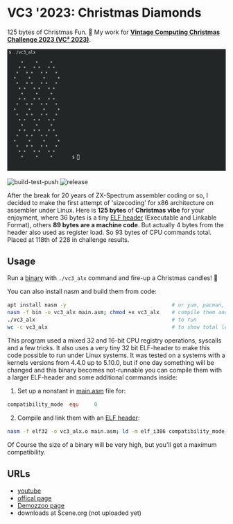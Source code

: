 # VC3 '2023: Christmas Diamonds

125 bytes of Christmas Fun. :christmas_tree: My work for 
__[Vintage Computing Christmas Challenge 2023 (VC³ 2023)](https://logiker.com/Vintage-Computing-Christmas-Challenge-2023)__.

[![screenshot](screenshot.png)](https://youtu.be/RGv2u6epVTY?si=gfbsXkw4JITLBSnn&t=1035)

![build-test-push](https://github.com/alexanderbazhenoff/vc3-2023-christmas-diamonds/actions/workflows/build-test-push.yml/badge.svg?branch=main)
![release](https://github.com/alexanderbazhenoff/vc3-2023-christmas-diamonds/actions/workflows/release.yml/badge.svg?branch=main)


After the break for 20 years of ZX-Spectrum assembler coding or so, I decided to make the first attempt of 'sizecoding'
for x86 architecture on assembler under Linux. Here is __125 bytes__ of __Christmas vibe__ for your enjoyment, where 36
bytes is a tiny [ELF header](https://en.wikipedia.org/wiki/Executable_and_Linkable_Format) (Executable and Linkable
Format), others __89 bytes are a machine code__. But actually 4 bytes from the header also used as register load. So 93 
bytes of CPU commands total. Placed at 118th of 228 in challenge results.

## Usage

Run a [binary](vc3_alx) with `./vc3_alx` command and fire-up a Christmas candles! :dizzy:

You can also install nasm and build them from code:

```bash
apt install nasm -y                                  # or yum, pacman, etc...
nasm -f bin -o vc3_alx main.asm; chmod +x vc3_alx    # compile them and set executable flag
./vc3_alx                                            # to run
wc -c vc3_alx                                        # to show total length of binary
```

This program used a mixed 32 and 16-bit CPU registry operations, syscalls and a few tricks. It also uses a very tiny 32
bit ELF-header to make this code possible to run under Linux systems. It was tested on a systems with a kernels versions
from 4.4.0 up to 5.10.0, but if one day something will be changed and this binary becomes not-runnable you can compile 
them with a larger ELF-header and some additional commands inside:

1. Set up a nonstant in [main.asm](main.asm) file for:
```nasm
compatibility_mode  equ     0
```
2. Compile and link them with an [ELF header](https://en.wikipedia.org/wiki/Executable_and_Linkable_Format):
```bash
nasm -f elf32 -o vc3_alx.o main.asm; ld -m elf_i386 compatibility_mode_binary vc3_alx.o
```

Of Course the size of a binary will be very high, but you'll get a maximum compatibility.

## URLs

- [youtube](https://www.youtube.com/watch?v=RGv2u6epVTY)
- [offical page](https://logiker.com/Vintage-Computing-Christmas-Challenge-2023)
- [Demozzoo page](https://demozoo.org/parties/4821/)
- downloads at Scene.org (not uploaded yet)



